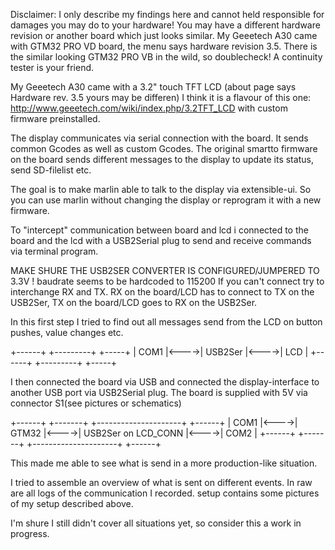 Disclaimer:
I only describe my findings here and cannot held responsible for damages you may do to your hardware!
You may have a different hardware revision or another board which just looks similar.
My Geeetech A30 came with GTM32 PRO VD board, the menu says hardware revision 3.5.
There is the similar looking GTM32 PRO VB in the wild, so doublecheck! A continuity tester is your friend.


My Geeetech A30 came with a 3.2" touch TFT LCD (about page says Hardware rev. 3.5 yours may be differen)
I think it is a flavour of this one:
http://www.geeetech.com/wiki/index.php/3.2TFT_LCD
with custom firmware preinstalled.



The display communicates via serial connection with the board. It sends common Gcodes as well as custom Gcodes. The original smartto firmware on the board sends different messages to the display to update its status, send SD-filelist etc.

The goal is to make marlin able to talk to the display via extensible-ui. So you can use marlin without changing the display or reprogram it with a new firmware.


To "intercept" communication between board and lcd i connected to the board and the lcd with a USB2Serial plug to send and receive commands via terminal program.

MAKE SHURE THE USB2SER CONVERTER IS CONFIGURED/JUMPERED TO 3.3V !
baudrate seems to be hardcoded to 115200
If you can't connect try to interchange RX and TX.
RX on the board/LCD has to connect to TX on the USB2Ser, TX on the board/LCD goes to RX on the USB2Ser.


In this first step I tried to find out all messages send from the LCD on button pushes, value changes etc.

  +------+      +---------+      +-----+
  | COM1 |<---->| USB2Ser |<---->| LCD |
  +------+      +---------+      +-----+



I then connected the board via USB and connected the display-interface to another USB port via USB2Serial plug.
The board is supplied with 5V via connector S1(see pictures or schematics)

  +------+      +-------+      +---------------------+      +------+
  | COM1 |<---->| GTM32 |<---->| USB2Ser on LCD_CONN |<---->| COM2 |
  +------+      +-------+      +---------------------+      +------+

This made me able to see what is send in a more production-like situation.

I tried to assemble an overview of what is sent on different events.
In raw are all logs of the communication I recorded.
setup contains some pictures of my setup described above.

I'm shure I still didn't cover all situations yet, so consider this a work in progress.

